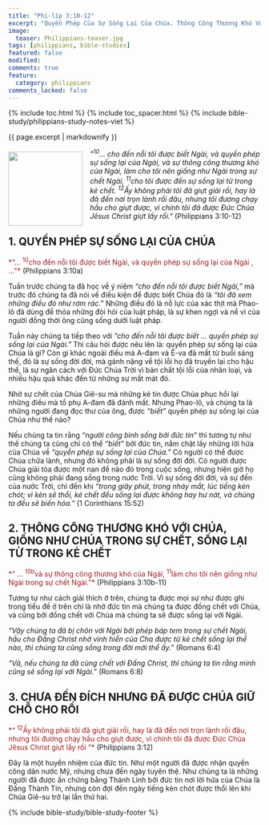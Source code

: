 ```yaml
---
title: "Phi-líp 3:10-12"
excerpt: "Quyền Phép Của Sự Sống Lại Của Chúa. Thông Công Thương Khó Với Chúa, Giống Như Ngài Trong Sự Chết, Sống Lại Từ Trong Kẻ Chết. Chưa Đến Đích Nhưng Đã Được Chúa Nắm Lấy."
image:
  teaser: Philippians-teaser.jpg
tags: [philippians, bible-studies]
featured: false
modified:
comments: true
feature:
  category: philippians
comments_locked: false
---
```


{% include toc.html %}
{% include toc_spacer.html %}
{% include bible-study/philippians-study-notes-viet %}

{{ page.excerpt | markdownify }}

<div>
<p>
<img alt src="{{ site.url }}/assets/images/Philippians-teaser.jpg" style="border: 0px none; margin: 7px 15px 0px 0px; max-width: 100%; height: 148px; padding: 0px; float: left;">
<i>"<sup>10</sup>... cho đến nỗi tôi được biết Ngài, và quyền phép sự sống lại của Ngài, và sự thông công thương khó của Ngài, làm cho tôi nên giống như Ngài trong sự chết Ngài, <sup>11</sup>cho tôi được đến sự sống lại từ trong kẻ chết. <sup>12</sup>Ấy không phải tôi đã giựt giải rồi, hay là đã đến nơi trọn lành rồi đâu, nhưng tôi đương chạy hầu cho giựt được, vì chính tôi đã được Ðức Chúa Jêsus Christ giựt lấy rồi."</i> (Philippians 3:10-12)
</p>
</div>

## 1. QUYỀN PHÉP SỰ SỐNG LẠI CỦA CHÚA    

<span style="color: rgb(159, 29, 33);">
*“... <sup>10</sup>cho đến nỗi tôi được biết Ngài, và quyền phép sự
sống lại của Ngài  , ..."*
</span> (Philippians 3:10a)

Tuần trước chúng ta đã học về ý niệm *“cho đến nỗi tôi được biết Ngài,”* mà trước đó chúng ta đã nói về điều kiện để được biết Chúa đó là *“tôi đã xem những điều đó như rơm rác.”* Những điều đó là nỗ lực của xác thịt mà Phao-lô đã dùng để thỏa những đòi hỏi của luật pháp, là sự khen ngợi và nể vì của người đồng thời ông cũng sống dưới luật pháp.  

Tuần này chúng ta tiếp theo với *“cho đến nỗi tôi được biết … quyền phép sự sống lại của Ngài.”* Thì câu hỏi được nêu lên là: quyền phép sự sống lại của Chúa là gì? Còn gì khác ngoài điều mà A-đam và Ê-va đã mất từ buổi sáng thế, đó là sự sống đời đời, mà gánh nặng về tội lỗi họ đã truyền lại cho hậu thế, là sự ngăn cách với Đức Chúa Trời vì bản chất tội lỗi của nhân loại, và nhiều hậu quả khác đến từ những sự mất mát đó.  

Nhờ sự chết của Chúa Giê-su mà những kẻ tin được Chúa phục hồi lại những điều mà tổ phụ A-đam đã đánh mất. Nhưng Phao-lô, và chúng ta là những người đang đọc thư của ông, được *“biết”* quyền phép sự sống lại của Chúa như thế nào?  

Nếu chúng ta tin rằng *“người công bình sống bởi đức tin”* thì tương tự như thế chúng ta cũng chỉ có thể *“biết”* bởi đức tin, nắm chặt lấy những lời hứa của Chúa về *“quyền phép sự sống lại của Chúa.”* Có người có thể được Chúa chữa lành, nhưng đó không phải là sự sống đời đời. Có người được Chúa giải tỏa được một nan đề nào đó trong cuộc sống, nhưng hiện giờ họ cũng không phải đang sống trong nước Trời. Vì sự sống đời đời, và sự đến của nước Trời, chỉ đến khi *“trong giây phút, trong nháy mắt, lúc tiếng kèn chót; vì kèn sẽ thổi, kẻ chết đều sống lại được không hay hư nát, và chúng ta đều sẽ biến hóa.”* (1 Corinthians 15:52)

## 2. THÔNG CÔNG THƯƠNG KHÓ VỚI CHÚA, GIỐNG NHƯ CHÚA TRONG SỰ CHẾT, SỐNG LẠI TỪ TRONG KẺ CHẾT  
<span style="color: rgb(159, 29, 33);">
*“ ... <sup>10b</sup>và sự thông công thương khó của
Ngài,   <sup>11</sup>làm cho tôi nên giống như Ngài trong sự chết
Ngài.”*
</span> (Philippians 3:10b-11)

Tương tự như cách giải thích ở trên, chúng ta được mọi sự như được ghi trong tiểu đề ở trên chỉ là nhờ đức tin mà chúng ta được đồng chết với Chúa, và cũng bởi đồng chết với Chúa mà chúng ta sẽ được sống lại với Ngài.  

*“Vậy chúng ta đã bị chôn với Ngài bởi phép báp tem trong sự chết Ngài, hầu cho Ðấng Christ nhờ vinh hiển của Cha được từ kẻ chết sống lại thể nào, thì chúng ta cũng sống trong đời mới thể ấy.”* (Romans 6:4)

*“Vả, nếu chúng ta đã cùng chết với Ðấng Christ, thì chúng ta tin rằng mình cũng sẽ sống lại với Ngài.”* (Romans 6:8)

## 3. CHƯA ĐẾN ĐÍCH NHƯNG ĐÃ ĐƯỢC CHÚA GIỮ CHỖ CHO RỒI  
<span style="color: rgb(159, 29, 33);">
*“ <sup>12</sup>Ấy không phải tôi đã giựt giải rồi, hay là đã đến
nơi trọn lành rồi đâu, nhưng tôi đương chạy hầu cho
giựt được, vì chính tôi đã được Ðức Chúa Jêsus Christ
giựt lấy rồi  ”*
</span> (Philippians 3:12)

Đây là một huyền nhiệm của đức tin. Như một người đã được nhận quyền công dân nước Mỹ, nhưng chưa đến ngày tuyên thệ. Như chúng ta là những người đã được ấn chứng bằng Thánh Linh bởi đức tin nơi lời hứa của Chúa là Đấng Thành Tín, nhưng còn đợi đến ngày tiếng kèn chót được thổi lên khi Chúa Giê-su trở lại lần thứ hai.  

{% include bible-study/bible-study-footer %}

